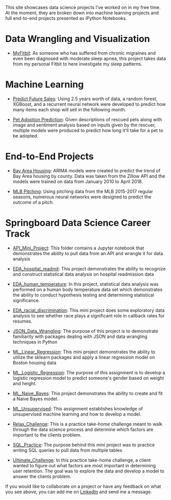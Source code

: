 This site showcases data science projects I've worked on in my free time. At the moment, they
are broken down into machine learning projects and full end-to-end projects presented as iPython Notebooks.


# Data Wrangling and Visualization
- [MyFitbit](https://github.com/curtishiga/MyFitBit): As someone who has suffered from chronic migraines and even been diagnosed with moderate sleep apnea, this project takes data from my personal Fitbit to here investigate my sleep patterns.

# Machine Learning
- [Predict Future Sales](https://github.com/curtishiga/Predict_Fututre_Sales): Using 2.5 years worth of data, 
a random forest, XGBoost, and a recurrent neural network were developed to predict how many items each shop will 
sell in the following month. 

- [Pet Adoption Prediction](https://github.com/curtishiga/PetFinder_Adopt_Prediction): Given descriptions of rescued pets
along with image and sentiment analysis based on inputs given by the rescuer, multiple models were produced to predict how
long it'll take for a pet to be adopted.


# End-to-End Projects
- [Bay Area Housing](https://github.com/curtishiga/Capstone_Project1): ARIMA models were created to predict the 
trend of Bay Area housing by county. Data was taken from the Zillow API and the models were trained on data from 
January 2010 to April 2018.

- [MLB Pitching](https://github.com/curtishiga/Capstone_Project2): Using pitching data from the MLB 2015-2017 regular 
seasons, numerous neural networks were designed to predict the outcome of a pitch.


# Springboard Data Science Career Track

- [API_Mini_Project](https://github.com/curtishiga/Springboard_Data_Science_Career_Track/tree/master/API_Mini_Project): This folder contains a Jupyter notebook that demonstrates the ability to pull data from an API and wrangle it for data analysis

- [EDA_hospital_readmit](https://github.com/curtishiga/Springboard_Data_Science_Career_Track/tree/master/EDA_hospital_readmit): This project demonstrates the ability to recognize and construct statistical data analysis on hospital readmission data

- [EDA_human_temperature](https://github.com/curtishiga/Springboard_Data_Science_Career_Track/tree/master/EDA_human_temperature): In this project, statistical data analysis was performed on a human body temperature data set which demonstrates the ability to conduct hypothesis testing and determining statistical significance.
  
- [EDA_racial_discrimination](https://github.com/curtishiga/Springboard_Data_Science_Career_Track/tree/master/EDA_racial_discrimination): This mini project does some exploratory data analysis to see whether race plays a significant role in callback rates for resumes.
  
- [JSON_Data_Wrangling](https://github.com/curtishiga/Springboard_Data_Science_Career_Track/tree/master/JSON_Data_Wrangling): The purpose of this project is to demonstrate familiarity with packages dealing with JSON and data wrangling techniques in Python
  
- [ML_Linear_Regression](https://github.com/curtishiga/Springboard_Data_Science_Career_Track/tree/master/ML_Linear_Regression): This mini project demonstrates the ability to utilize the sklearn packages and apply a linear regression model on Boston housing data
  
- [ML_Logistic_Regression](https://github.com/curtishiga/Springboard_Data_Science_Career_Track/tree/master/ML_Logistic_Regression): The purpose of this assignment is to develop a logistic regression model to predict someone's gender based on weight and height.
  
- [ML_Naive_Bayes](https://github.com/curtishiga/Springboard_Data_Science_Career_Track/tree/master/ML_Naive_Bayes): This project demonstrates the ability to create and fit a Naive Bayes model.
  
- [ML_Unsupervised](https://github.com/curtishiga/Springboard_Data_Science_Career_Track/tree/master/ML_Unsupervised): This assignment establishes knowledge of unsupervised machine learning and how to develop a model.
  
- [Relax_Challenge](https://github.com/curtishiga/Springboard_Data_Science_Career_Track/tree/master/Relax_Challenge): This is a practice take-home challenge meant to walk through the data science process and determine which factors are important to the clients problem.
  
- [SQL_Practice](https://github.com/curtishiga/Springboard_Data_Science_Career_Track/tree/master/SQL_Practice): The purpose behind this mini project was to practice writing SQL queries to pull data from multiple tables
  
- [Ultimate_Challenge](https://github.com/curtishiga/Springboard_Data_Science_Career_Track/tree/master/Ultimate_Challenge): In this practice take-home challenge, a client wanted to figure out what factors are most important in determining user retention. The goal was to explore the data and develop a model to answer the clients problem.


If you would like to collaborate on a project or have any feedback on what you see above, 
you can add me on [LinkedIn](https://www.linkedin.com/in/curtis-higa/) and send me a message.
